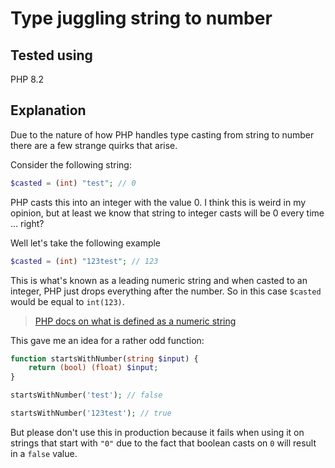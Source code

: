 # Type juggling string to number

## Tested using
PHP 8.2

## Explanation

Due to the nature of how PHP handles type casting from string to number there are a few strange quirks that arise.

Consider the following string:
```php
$casted = (int) "test"; // 0
```

PHP casts this into an integer with the value 0. I think this is weird in my opinion, but at least we know that string to integer casts will be 0 every time ... right?

Well let's take the following example
```php
$casted = (int) "123test"; // 123
```

This is what's known as a leading numeric string and when casted to an integer, PHP just drops everything after the number. So in this case `$casted` would be equal to `int(123)`.

> [PHP docs on what is defined as a numeric string](https://www.php.net/manual/en/language.types.numeric-strings.php)

This gave me an idea for a rather odd function:
```php
function startsWithNumber(string $input) {
    return (bool) (float) $input;
}

startsWithNumber('test'); // false

startsWithNumber('123test'); // true
```

But please don't use this in production because it fails when using it on strings that start with `"0"` due to the fact that boolean casts on `0` will result in a `false` value.
